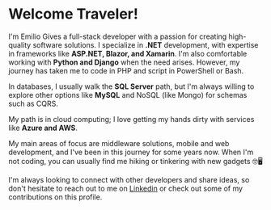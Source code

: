 # Welcome Traveler! 

I'm Emilio Gives a full-stack developer with a passion for creating high-quality software solutions. I specialize in **.NET** development, with expertise in frameworks like **ASP.NET, Blazor, and Xamarin**. I'm also comfortable working with **Python and Django** when the need arises. However, my journey has taken me to code in PHP and script in PowerShell or Bash.

In databases, I usually walk the **SQL Server** path, but I'm always willing to explore other options like **MySQL** and NoSQL (like Mongo) for schemas such as CQRS.

My path is in cloud computing; I love getting my hands dirty with services like **Azure and AWS**.

My main areas of focus are middleware solutions, mobile and web development, and I've been in this journey for some years now. When I'm not coding, you can usually find me hiking or tinkering with new gadgets 🤓🖥️

I'm always looking to connect with other developers and share ideas, so don't hesitate to reach out to me on [Linkedin](https://www.linkedin.com/in/emiliogives/) or check out some of my contributions on this profile. 
